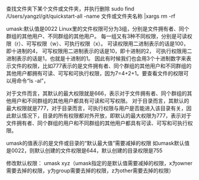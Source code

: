 
查找文件夹下某个文件或文件夹，并执行删除
sudo find /Users/yangzl/git/quickstart-all -name 文件或文件夹名称 |xargs rm -rf



umask:默认值是0022
Linux里的文件权限可分为3组，分别是文件拥有者、同个群组的其他用户、不同群组的其他用户。
每一组又有3种不同权限，分别是可读权限（r）、可写权限（w）、可执行权限（x）。
可读权限用二进制表示的话是100，即十进制的4，
可写权限用二进制表示的话是10，即十进制的2，
可执行权限用二进制表示的话是1，也就是十进制的1。
因此有时候我们也会用3个十进制数字来表示文件的权限，比如777表示的是文件拥有者、同个群组的其他用户和不同群组的其他用户都拥有可读、可写和可执行权限，因为7=4+2+1。要查看文件的权限可以用命令“ls -al”，

对于文件而言，其默认的最大权限就是666，表示对于文件拥有者、同个群组的其他用户和不同群组的其他用户都具有可读和可写权限。
对于目录而言，其默认的最大权限就是777，对于目录而言，可执行权限与用户是否能进入该目录有关，因此默认情况下，目录的所有权限都对外开放，即默认的最大权限为777，表示对于文件拥有者、同个群组的用户和不同群组的其他用户都具有可读、可写和可执行权限。

umask的值表示的是文件或目录的“默认最大值”需要减掉的权限
如umask默认值是0022，则默认创建的文件权限是644，默认创建的目录权限是755

修改默认权限：
umask xyz（umask指定的是默认值需要减掉的权限，x为owner需要去掉的权限，y为group需要去掉的权限，z为other需要去掉的权限）










